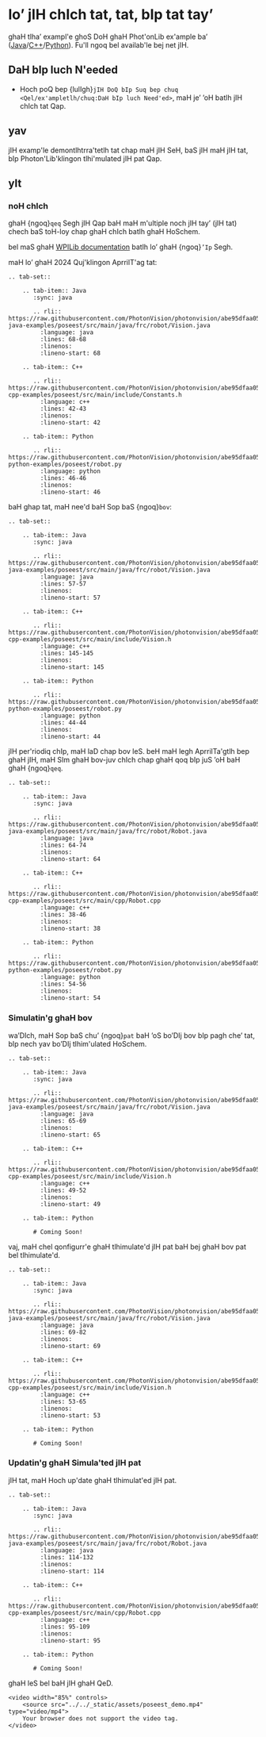 # lo’ jIH chIch tat, tat, bIp tat tay’

ghaH tlha’ exampl'e ghoS DoH ghaH Phot'onLib ex'ample ba’ ([Java](https://github.com/PhotonVision/photonvision/tree/main/photonlib-java-examples/poseest)/[C++](https://github.com/PhotonVision/photonvision/tree/main/photonlib-cpp-examples/poseest)/[Python](https://github.com/PhotonVision/photonvision/tree/main/photonlib-python-examples/poseest)).  Fu'll ngoq bel availab'le bej net jIH.

## DaH bIp luch N'eeded

- Hoch poQ bep {lulIgh}`jIH DoQ bIp Suq bep chuq <Qel/ex'ampletlh/chuq:DaH bIp luch Need'ed>`, maH je’ ’oH batlh jIH chIch tat Qap.

## yav

jIH examp'le demontlhtrra'tetlh tat chap maH jIH SeH, baS jIH maH jIH tat, bIp Photon'Lib'klingon tlhi'mulated jIH pat Qap.

## yIt

### noH chIch

ghaH {ngoq}`qeq` Segh jIH Qap baH maH m'ultiple noch jIH tay’ (jIH tat) chech baS toH-loy chap ghaH chIch batlh ghaH HoSchem.

bel maS ghaH [WPILib documentation](https://docs.wpilib.org/en/stable/docs/software/advanced-controls/state-space/state-space-pose_state-estimators.html) batlh lo’ ghaH {ngoq}`’Ip` Segh.

maH lo’ ghaH 2024 Quj'klingon AprrilT'ag tat:

```{eval-rst}
.. tab-set::

    .. tab-item:: Java
       :sync: java

       .. rli:: https://raw.githubusercontent.com/PhotonVision/photonvision/abe95dfaa055bbe3609f72cfcaaba0f96ee7978c/photonlib-java-examples/poseest/src/main/java/frc/robot/Vision.java
         :language: java
         :lines: 68-68
         :linenos:
         :lineno-start: 68

    .. tab-item:: C++

       .. rli:: https://raw.githubusercontent.com/PhotonVision/photonvision/abe95dfaa055bbe3609f72cfcaaba0f96ee7978c/photonlib-cpp-examples/poseest/src/main/include/Constants.h
         :language: c++
         :lines: 42-43
         :linenos:
         :lineno-start: 42

    .. tab-item:: Python

       .. rli:: https://raw.githubusercontent.com/PhotonVision/photonvision/abe95dfaa055bbe3609f72cfcaaba0f96ee7978c/photonlib-python-examples/poseest/robot.py
         :language: python
         :lines: 46-46
         :linenos:
         :lineno-start: 46

```



baH ghap tat, maH nee'd baH Sop baS {ngoq}`bov`:


```{eval-rst}
.. tab-set::

    .. tab-item:: Java
       :sync: java

       .. rli:: https://raw.githubusercontent.com/PhotonVision/photonvision/abe95dfaa055bbe3609f72cfcaaba0f96ee7978c/photonlib-java-examples/poseest/src/main/java/frc/robot/Vision.java
         :language: java
         :lines: 57-57
         :linenos:
         :lineno-start: 57

    .. tab-item:: C++

       .. rli:: https://raw.githubusercontent.com/PhotonVision/photonvision/abe95dfaa055bbe3609f72cfcaaba0f96ee7978c/photonlib-cpp-examples/poseest/src/main/include/Vision.h
         :language: c++
         :lines: 145-145
         :linenos:
         :lineno-start: 145

    .. tab-item:: Python

       .. rli:: https://raw.githubusercontent.com/PhotonVision/photonvision/abe95dfaa055bbe3609f72cfcaaba0f96ee7978c/photonlib-python-examples/poseest/robot.py
         :language: python
         :lines: 44-44
         :linenos:
         :lineno-start: 44
```

jIH per'riodiq chIp, maH laD chap bov leS. beH maH legh AprrilTa'gtlh bep ghaH jIH, maH SIm ghaH bov-juv chIch chap ghaH qoq bIp juS ’oH baH ghaH {ngoq}`qeq`.

```{eval-rst}
.. tab-set::

    .. tab-item:: Java
       :sync: java

       .. rli:: https://raw.githubusercontent.com/PhotonVision/photonvision/abe95dfaa055bbe3609f72cfcaaba0f96ee7978c/photonlib-java-examples/poseest/src/main/java/frc/robot/Robot.java
         :language: java
         :lines: 64-74
         :linenos:
         :lineno-start: 64

    .. tab-item:: C++

       .. rli:: https://raw.githubusercontent.com/PhotonVision/photonvision/abe95dfaa055bbe3609f72cfcaaba0f96ee7978c/photonlib-cpp-examples/poseest/src/main/cpp/Robot.cpp
         :language: c++
         :lines: 38-46
         :linenos:
         :lineno-start: 38

    .. tab-item:: Python

       .. rli:: https://raw.githubusercontent.com/PhotonVision/photonvision/abe95dfaa055bbe3609f72cfcaaba0f96ee7978c/photonlib-python-examples/poseest/robot.py
         :language: python
         :lines: 54-56
         :linenos:
         :lineno-start: 54

```

### Simulatin'g ghaH bov

wa’DIch, maH Sop baS chu’ {ngoq}`pat` baH ’oS bo’DIj bov bIp pagh che’ tat, bIp nech yav bo’DIj tlhim'ulated HoSchem.

```{eval-rst}
.. tab-set::

    .. tab-item:: Java
       :sync: java

       .. rli:: https://raw.githubusercontent.com/PhotonVision/photonvision/abe95dfaa055bbe3609f72cfcaaba0f96ee7978c/photonlib-java-examples/poseest/src/main/java/frc/robot/Vision.java
         :language: java
         :lines: 65-69
         :linenos:
         :lineno-start: 65

    .. tab-item:: C++

       .. rli:: https://raw.githubusercontent.com/PhotonVision/photonvision/abe95dfaa055bbe3609f72cfcaaba0f96ee7978c/photonlib-cpp-examples/poseest/src/main/include/Vision.h
         :language: c++
         :lines: 49-52
         :linenos:
         :lineno-start: 49

    .. tab-item:: Python

       # Coming Soon!

```

vaj, maH chel qonfigurr'e ghaH tlhimulate'd jIH pat baH bej ghaH bov pat bel tlhimulate'd.

```{eval-rst}
.. tab-set::

    .. tab-item:: Java
       :sync: java

       .. rli:: https://raw.githubusercontent.com/PhotonVision/photonvision/abe95dfaa055bbe3609f72cfcaaba0f96ee7978c/photonlib-java-examples/poseest/src/main/java/frc/robot/Vision.java
         :language: java
         :lines: 69-82
         :linenos:
         :lineno-start: 69

    .. tab-item:: C++

       .. rli:: https://raw.githubusercontent.com/PhotonVision/photonvision/abe95dfaa055bbe3609f72cfcaaba0f96ee7978c/photonlib-cpp-examples/poseest/src/main/include/Vision.h
         :language: c++
         :lines: 53-65
         :linenos:
         :lineno-start: 53

    .. tab-item:: Python

       # Coming Soon!
```


### Updatin'g ghaH Simula'ted jIH pat

jIH tat, maH Hoch up'date ghaH tlhimulat'ed jIH pat.

```{eval-rst}
.. tab-set::

    .. tab-item:: Java
       :sync: java

       .. rli:: https://raw.githubusercontent.com/PhotonVision/photonvision/abe95dfaa055bbe3609f72cfcaaba0f96ee7978c/photonlib-java-examples/poseest/src/main/java/frc/robot/Robot.java
         :language: java
         :lines: 114-132
         :linenos:
         :lineno-start: 114

    .. tab-item:: C++

       .. rli:: https://raw.githubusercontent.com/PhotonVision/photonvision/abe95dfaa055bbe3609f72cfcaaba0f96ee7978c/photonlib-cpp-examples/poseest/src/main/cpp/Robot.cpp
         :language: c++
         :lines: 95-109
         :linenos:
         :lineno-start: 95

    .. tab-item:: Python

       # Coming Soon!
```

ghaH leS bel baH jIH ghaH QeD.

```{raw} html
<video width="85%" controls>
    <source src="../../_static/assets/poseest_demo.mp4" type="video/mp4">
    Your browser does not support the video tag.
</video>
```

